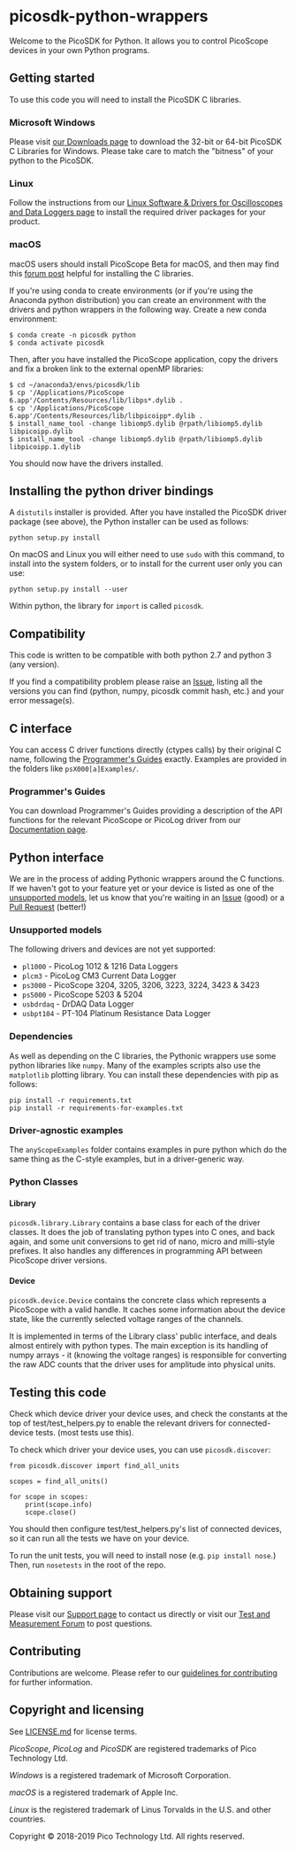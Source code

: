 # picosdk-python-wrappers

Welcome to the PicoSDK for Python. It allows you to control PicoScope devices in your own Python programs.

## Getting started

To use this code you will need to install the PicoSDK C libraries.

### Microsoft Windows

Please visit [our Downloads page](https://www.picotech.com/downloads) to download the 32-bit or 64-bit PicoSDK C Libraries for Windows.
Please take care to match the "bitness" of your python to the PicoSDK.

### Linux

Follow the instructions from our [Linux Software & Drivers for Oscilloscopes and Data Loggers page](https://www.picotech.com/downloads/linux)
to install the required driver packages for your product.

### macOS

macOS users should install PicoScope Beta for macOS, and then may find this [forum post](https://www.picotech.com/support/topic22221.html) helpful for installing the C
libraries.

If you're using conda to create environments (or if you're using the Anaconda python distribution) you can create an environment with the drivers and python wrappers in the following way. Create a new conda environment:

    $ conda create -n picosdk python
    $ conda activate picosdk

Then, after you have installed the PicoScope application, copy the drivers and fix a broken link to the external openMP libraries:

    $ cd ~/anaconda3/envs/picosdk/lib
    $ cp '/Applications/PicoScope 6.app'/Contents/Resources/lib/libps*.dylib .
    $ cp '/Applications/PicoScope 6.app'/Contents/Resources/lib/libpicoipp*.dylib .
    $ install_name_tool -change libiomp5.dylib @rpath/libiomp5.dylib libpicoipp.dylib
    $ install_name_tool -change libiomp5.dylib @rpath/libiomp5.dylib libpicoipp.1.dylib

You should now have the drivers installed.

## Installing the python driver bindings

A `distutils` installer is provided. After you have installed the PicoSDK
driver package (see above), the Python installer can be used as follows:

    python setup.py install

On macOS and Linux you will either need to use `sudo` with this command, to
install into the system folders, or to install for the current user only you
can use:

    python setup.py install --user

Within python, the library for `import` is called `picosdk`.

## Compatibility

This code is written to be compatible with both python 2.7 and python 3 (any version).

If you find a compatibility problem please raise an [Issue](https://github.com/picotech/picosdk-python-wrappers/issues), listing all the versions you can find (python, numpy,
picosdk commit hash, etc.) and your error message(s).

## C interface

You can access C driver functions directly (ctypes calls) by their original C name, following the [Programmer's
Guides](https://github.com/picotech/picosdk-python-wrappers#programmers-guides) exactly. Examples are provided in the folders like `psX000[a]Examples/`.

### Programmer's Guides

You can download Programmer's Guides providing a description of the API functions for the relevant PicoScope or
PicoLog driver from our [Documentation page](https://www.picotech.com/library/documentation).

## Python interface

We are in the process of adding Pythonic wrappers around the C functions. If we haven't got to your feature yet or your device is listed as one of the [unsupported models](https://github.com/picotech/picosdk-python-wrappers#unsupported-models),
let us know that you're waiting in an [Issue](https://github.com/picotech/picosdk-python-wrappers/issues) (good)
or a [Pull Request](https://github.com/picotech/picosdk-python-wrappers/pulls) (better!)

### Unsupported models

The following drivers and devices are not yet supported:

* `pl1000` - PicoLog 1012 & 1216 Data Loggers
* `plcm3` - PicoLog CM3 Current Data Logger
* `ps3000` - PicoScope 3204, 3205, 3206, 3223, 3224, 3423 & 3423
* `ps5000` - PicoScope 5203 & 5204
* `usbdrdaq` - DrDAQ Data Logger
* `usbpt104` - PT-104 Platinum Resistance Data Logger

### Dependencies

As well as depending on the C libraries, the Pythonic wrappers use some python libraries like `numpy`. Many of the
examples scripts also use the `matplotlib` plotting library. You can install these dependencies with pip as follows:

    pip install -r requirements.txt
    pip install -r requirements-for-examples.txt

### Driver-agnostic examples

The `anyScopeExamples` folder contains examples in pure python which do the same thing as the C-style examples, but
in a driver-generic way.

### Python Classes

#### Library

`picosdk.library.Library` contains a base class for each of the driver classes. It does the job of translating python
types into C ones, and back again, and some unit conversions to get rid of nano, micro and milli-style prefixes. It also
handles any differences in programming API between PicoScope driver versions.

#### Device

`picosdk.device.Device` contains the concrete class which represents a PicoScope with a valid handle. It caches some
information about the device state, like the currently selected voltage ranges of the channels.

It is implemented in terms of the Library class' public interface, and deals almost entirely with python types. The
main exception is its handling of numpy arrays - it (knowing the voltage ranges) is responsible for converting the raw
ADC counts that the driver uses for amplitude into physical units.

## Testing this code

Check which device driver your device uses, and check the constants at the top of test/test_helpers.py to enable the
relevant drivers for connected-device tests. (most tests use this).

To check which driver your device uses, you can use `picosdk.discover`:

    from picosdk.discover import find_all_units

    scopes = find_all_units()

    for scope in scopes:
        print(scope.info)
        scope.close()

You should then configure test/test_helpers.py's list of connected devices, so it can run all the tests we have
on your device.

To run the unit tests, you will need to install nose (e.g. `pip install nose`.) Then, run `nosetests` in the root of
the repo.

## Obtaining support

Please visit our [Support page](https://www.picotech.com/tech-support) to contact us directly or visit our [Test and Measurement Forum](https://www.picotech.com/support/forum17.html) to post questions.

## Contributing

Contributions are welcome. Please refer to our [guidelines for contributing](.github/CONTRIBUTING.md) for further information.

## Copyright and licensing

See [LICENSE.md](LICENSE.md) for license terms.

*PicoScope*, *PicoLog* and *PicoSDK* are registered trademarks of Pico Technology Ltd.

*Windows* is a registered trademark of Microsoft Corporation.

*macOS* is a registered trademark of Apple Inc.

*Linux* is the registered trademark of Linus Torvalds in the U.S. and other countries.

Copyright © 2018-2019 Pico Technology Ltd. All rights reserved.
